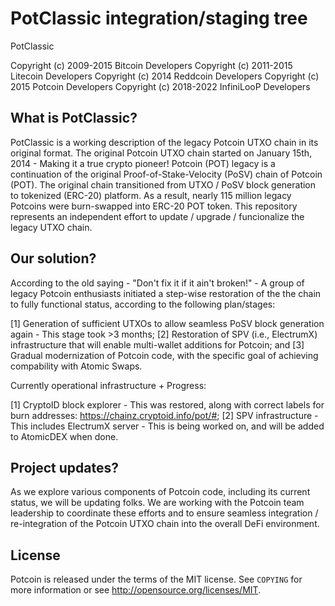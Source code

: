 PotClassic integration/staging tree
===================================

PotClassic

Copyright (c) 2009-2015 Bitcoin Developers
Copyright (c) 2011-2015 Litecoin Developers
Copyright (c) 2014 Reddcoin Developers
Copyright (c) 2015 Potcoin Developers
Copyright (c) 2018-2022 InfiniLooP Developers

What is PotClassic?
-------------------

PotClassic is a working description of the legacy Potcoin UTXO chain in its original format.
The original Potcoin UTXO chain started on January 15th, 2014 - Making it a true crypto pioneer!
Potcoin (POT) legacy is a continuation of the original Proof-of-Stake-Velocity (PoSV) chain of Potcoin (POT).
The original chain transitioned from UTXO / PoSV block generation to tokenized (ERC-20) platform.
As a result, nearly 115 million legacy Potcoins were burn-swapped into ERC-20 POT token.
This repository represents an independent effort to update / upgrade / funcionalize the legacy UTXO chain.

Our solution?
-------------

According to the old saying - "Don't fix it if it ain't broken!" - A group of legacy Potcoin enthusiasts
initiated a step-wise restoration of the the chain to fully functional status, according to the following plan/stages:

[1] Generation of sufficient UTXOs to allow seamless PoSV block generation again - This stage took >3 months; 
[2] Restoration of SPV (i.e., ElectrumX) infrastructure that will enable multi-wallet additions for Potcoin; and 
[3] Gradual modernization of Potcoin code, with the specific goal of achieving compability with Atomic Swaps.

Currently operational infrastructure + Progress:

[1] CryptoID block explorer - This was restored, along with correct labels for burn addresses: https://chainz.cryptoid.info/pot/#; 
[2] SPV infrastructure - This includes ElectrumX server - This is being worked on, and will be added to AtomicDEX when done.

Project updates?
----------------
As we explore various components of Potcoin code, including its current status, we will be updating folks.
We are working with the Potcoin team leadership to coordinate these efforts and to ensure seamless integration / re-integration 
of the Potcoin UTXO chain into the overall DeFi environment.

License
-------

Potcoin is released under the terms of the MIT license. See `COPYING` for more
information or see http://opensource.org/licenses/MIT.
